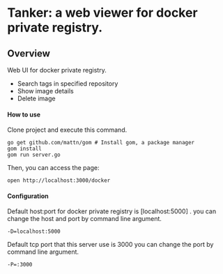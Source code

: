 # Tanker: a web viewer for docker private registry.

## Overview

Web UI for docker private registry.

* Search tags in specified repository
* Show image details 
* Delete image

#### How to use

Clone project and execute this command.

    go get github.com/mattn/gom # Install gom, a package manager
    gom install
    gom run server.go

Then, you can access the page:

    open http://localhost:3000/docker

#### Configuration 

Default host:port for docker private registry is [localhost:5000] .
you can change the host and port by command line argument.

    -D=localhost:5000

Default tcp port that this server use is 3000
you can change the port by command line argument.

    -P=:3000
